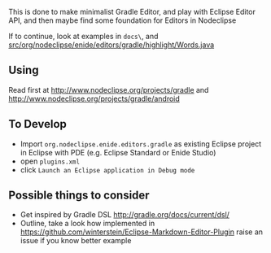 
This is done to make minimalist Gradle Editor,
and play with Eclipse Editor API,
and then maybe find some foundation for Editors in Nodeclipse

If to continue, look at examples in `docs\`,
and [src/org/nodeclipse/enide/editors/gradle/highlight/Words.java](src/org/nodeclipse/enide/editors/gradle/highlight/Words.java)

## Using

Read first at <http://www.nodeclipse.org/projects/gradle>
and <http://www.nodeclipse.org/projects/gradle/android>

## To Develop

- Import `org.nodeclipse.enide.editors.gradle` as existing Eclipse project in Eclipse with PDE (e.g. Eclipse Standard or Enide Studio)
- open `plugins.xml`
- click `Launch an Eclipse application in Debug mode`

## Possible things to consider

- Get inspired by Gradle DSL <http://gradle.org/docs/current/dsl/>
- Outline, take a look how implemented in <https://github.com/winterstein/Eclipse-Markdown-Editor-Plugin>
 raise an issue if you know better example
 
